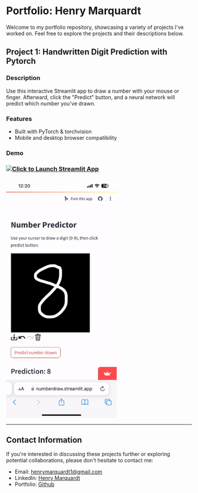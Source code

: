 <!-- # henrym105.github.io
##### author: Henry Marquardt, Dec 2023

Use this streamlit app to draw a number with your mouse / finger. 
Click redict and the neural network will predict which number is drawn!
- built with pytorch & torchvision
- works on Mobile and Desktop browsers

[![Click to launch Streamlit App](https://static.streamlit.io/badges/streamlit_badge_black_white.svg)](https://numberdraw.streamlit.app)

<!-- ![Example Recording of App](./data/IMG_3380.gif) -->
<!-- <img src="./data/IMG_3380.gif" width="300"> -->



# Portfolio: Henry Marquardt

Welcome to my portfolio repository, showcasing a variety of projects I've worked on. Feel free to explore the projects and their descriptions below.

## Project 1: Handwritten Digit Prediction with Pytorch

### Description

Use this interactive Streamlit app to draw a number with your mouse or finger. Afterward, click the "Predict" button, and a neural network will predict which number you've drawn.

### Features

- Built with PyTorch & torchvision
- Mobile and desktop browser compatibility

### Demo

<!-- [![Click to Launch Streamlit App](https://static.streamlit.io/badges/streamlit_badge_black_white.svg)](https://numberdraw.streamlit.app) -->
<h3>
  <a href="https://numberdraw.streamlit.app">
    <img src="https://static.streamlit.io/badges/streamlit_badge_black_white.svg" alt="Click to Launch Streamlit App">
  </a>
</h3>

<img src="./data/IMG_3380.gif" width="300">

---

## Contact Information

If you're interested in discussing these projects further or exploring potential collaborations, please don't hesitate to contact me:

- Email: [henrymarquardt1@gmail.com](mailto:henrymarquardt1@gmail.com)
- LinkedIn: [Henry Marquardt](https://www.linkedin.com/in/henry-marquardt/)
- Portfolio: [Github](https://github.com/henrym105)

